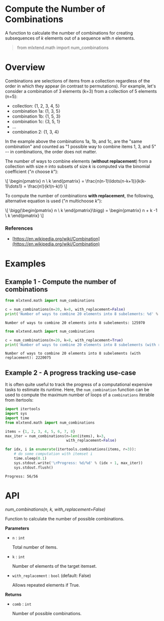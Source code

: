 # Compute the Number of Combinations

A function to calculate the number of combinations for creating subsequences of *k* elements out of a sequence with *n* elements.

> from mlxtend.math import num_combinations

# Overview

Combinations are selections of items from a collection regardless of the order in which they appear (in contrast to permutations). For example, let's consider a combination of 3 elements (k=3) from a collection of 5 elements (n=5): 

- collection: {1, 2, 3, 4, 5}
- combination 1a: {1, 3, 5} 
- combination 1b: {1, 5, 3}
- combination 1c: {3, 5, 1}
- ...
- combination 2: {1, 3, 4}

In the example above the combinations 1a, 1b, and 1c, are the "same combination" and counted as "1 possible way to combine items 1, 3, and 5" -- in combinations, the order does not matter.



The number of ways to combine elements (**without replacement**)  from a collection with size *n* into subsets of size *k* is computed via the binomial coefficient ("*n* choose *k*"):

\\[ \begin{pmatrix} 
n  \\
k 
\end{pmatrix} = \frac{n(n-1)\ldots(n-k+1)}{k(k-1)\dots1} = \frac{n!}{k!(n-k)!}  \\]

To compute the number of combinations **with replacement**, the following, alternative equation 
is used ("*n* multichoose *k*"):

\\[ \bigg(\begin{pmatrix} 
n  \\
k 
\end{pmatrix}\bigg) = \begin{pmatrix} 
n + k -1  \\
k 
\end{pmatrix}  \\]

### References

- [https://en.wikipedia.org/wiki/Combination](https://en.wikipedia.org/wiki/Combination)

# Examples

## Example 1 - Compute the number of combinations


```python
from mlxtend.math import num_combinations

c = num_combinations(n=20, k=8, with_replacement=False)
print('Number of ways to combine 20 elements into 8 subelements: %d' % c)
```

    Number of ways to combine 20 elements into 8 subelements: 125970



```python
from mlxtend.math import num_combinations

c = num_combinations(n=20, k=8, with_replacement=True)
print('Number of ways to combine 20 elements into 8 subelements (with replacement): %d' % c)
```

    Number of ways to combine 20 elements into 8 subelements (with replacement): 2220075


## Example 2 - A progress tracking use-case

It is often quite useful to track the progress of a computational expensive tasks to estimate its runtime. Here, the `num_combination` function can be used to compute the maximum number of loops of a `combinations` iterable from itertools:


```python
import itertools
import sys
import time
from mlxtend.math import num_combinations

items = {1, 2, 3, 4, 5, 6, 7, 8}
max_iter = num_combinations(n=len(items), k=3, 
                            with_replacement=False)

for idx, i in enumerate(itertools.combinations(items, r=3)):
    # do some computation with itemset i
    time.sleep(0.1)
    sys.stdout.write('\rProgress: %d/%d' % (idx + 1, max_iter))
    sys.stdout.flush()
```

    Progress: 56/56

# API


*num_combinations(n, k, with_replacement=False)*

Function to calculate the number of possible combinations.

**Parameters**

- `n` : `int`

    Total number of items.

- `k` : `int`

    Number of elements of the target itemset.

- `with_replacement` : `bool` (default: False)

    Allows repeated elements if True.

**Returns**

- `comb` : `int`

    Number of possible combinations.


